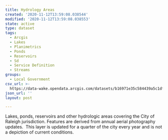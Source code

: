 ```yaml
---
title: Hydrology Areas
created: '2020-11-12T13:59:08.038544'
modified: '2020-11-12T13:59:08.038553'
state: active
type: dataset
tags:
  - Arcgis
  - Lakes
  - Planimetrics
  - Ponds
  - Reservoirs
  - Sd
  - Service Definition
  - Streams
groups:
  - Local Government
csv_url: >-
  https://data-wake.opendata.arcgis.com/datasets/b16971e35c584439a5c1dfd499d05d6f_0.csv?outSR=%7B%22latestWkid%22%3A2264%2C%22wkid%22%3A102719%7D
json_url: ''
layout: post

---
```

Lakes, ponds, reservoirs and other hydrologic areas covering the City of Raleigh jurisdiction. Features are derived from annual aerial photography updates.  This layer is updated for a quarter of the city every year and is not a depiction of current conditions.
